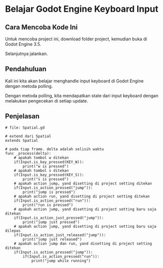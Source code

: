 # Belajar Godot Engine Keyboard Input

## Cara Mencoba Kode Ini

Untuk mencoba project ini, download folder project, kemudian buka di Godot Engine 3.5.

Selanjutnya jalankan.

## Pendahuluan

Kali ini kita akan belajar menghandle input keyboard di Godot Engine dengan metoda polling.

Dengan metoda polling, kita mendapatkan state dari input keyboard dengan melakukan pengecekan di setiap update.

## Penjelasan

```
# file: Spatial.gd

# extend dari Spatial
extends Spatial

# pada tiap frame. delta adalah selisih waktu
func _process(delta):
    # apakah tombol w ditekan
    if(Input.is_key_pressed(KEY_W)):
        print("w is pressed")
    # apakah tombol s ditekan
    if(Input.is_key_pressed(KEY_S)):
        print("s is pressed")
    # apakah action jump, yand disetting di project setting ditekan
    if(Input.is_action_pressed("jump")):
        print("jump is pressed")
    # apakah action run, yand disetting di project setting ditekan
    if(Input.is_action_pressed("run")):
        print("run is pressed")
    # apakah action jump, yand disetting di project setting baru saja ditekan
    if(Input.is_action_just_pressed("jump")):
        print("jump just pressed")
    # apakah action jump, yand disetting di project setting baru saja dilepas
    if(Input.is_action_just_released("jump")):
        print("jump just released")
    # apakah action jump dan run, yand disetting di project setting ditekan
    if(Input.is_action_pressed("jump")):
        if(Input.is_action_pressed("run")):
            print("jump while running")
```
